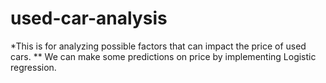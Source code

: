 # used-car-analysis
*This is for analyzing possible factors that can impact the price of used cars.
** We can make some predictions on price by implementing Logistic regression.
